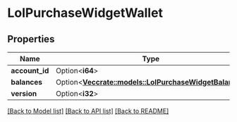 # LolPurchaseWidgetWallet

## Properties

Name | Type | Description | Notes
------------ | ------------- | ------------- | -------------
**account_id** | Option<**i64**> |  | [optional]
**balances** | Option<[**Vec<crate::models::LolPurchaseWidgetBalance>**](LolPurchaseWidgetBalance.md)> |  | [optional]
**version** | Option<**i32**> |  | [optional]

[[Back to Model list]](../README.md#documentation-for-models) [[Back to API list]](../README.md#documentation-for-api-endpoints) [[Back to README]](../README.md)


